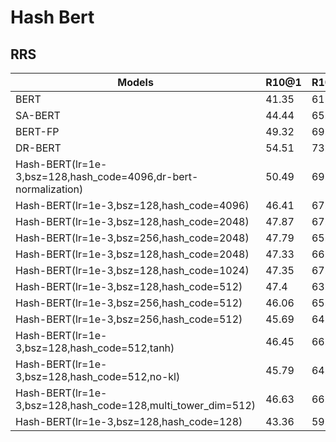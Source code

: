 # Hash Bert

## RRS


| Models             | R10@1 | R10@2 | R10@5 | MRR   |  P@1  |  MAP   |
| ------------------ | ----- | ----- | ----- | ----- | ----- | ------ |
| BERT               | 41.35 | 61.84 | 88.21 | 64.35 | 45.96 | 63.18  |
| SA-BERT            | 44.44 | 65.3  | 92.17 | 66.97 | 48.79 | 66.03  |
| BERT-FP            | 49.32 | 69.89 | 91.86 | 70.81 | 54.55 | 69.8   |
| DR-BERT            | 54.51 | 73.31 | 94.42 | 75.05 | 60.97 | 73.69  |
| Hash-BERT(lr=1e-3,bsz=128,hash_code=4096,dr-bert-normalization)     | 50.49 | 69.85 | 89.87 | 71.66 | 56.14 | 70.22  |
| Hash-BERT(lr=1e-3,bsz=128,hash_code=4096)     | 46.41 | 67.92 | 89.59 | 69.45 | 52.92 | 67.57  |
| Hash-BERT(lr=1e-3,bsz=128,hash_code=2048)     | 47.87 | 67.17 | 90.14 | 69.89 | 54.12 | 68.3   |
| Hash-BERT(lr=1e-3,bsz=256,hash_code=2048)     | 47.79 | 65.04 | 90.59 | 69.37 | 53.92 | 67.78  |
| Hash-BERT(lr=1e-3,bsz=128,hash_code=2048)     | 47.33 | 66.38 | 90.38 | 69.49 | 53.52 | 67.7   |
| Hash-BERT(lr=1e-3,bsz=128,hash_code=1024)     | 47.35 | 67.76 | 89.19 | 69.45 | 53.32 | 68.01  |
| Hash-BERT(lr=1e-3,bsz=128,hash_code=512)      | 47.4  | 63.82 | 89.29 | 68.77 | 53.52 | 66.94  |
| Hash-BERT(lr=1e-3,bsz=256,hash_code=512)      | 46.06 | 65.54 | 88.2  | 68.67 | 52.52 | 66.87  |
| Hash-BERT(lr=1e-3,bsz=256,hash_code=512)      | 45.69 | 64.54 | 88.83 | 68.38 | 52.11 | 66.44  |
| Hash-BERT(lr=1e-3,bsz=128,hash_code=512,tanh) | 46.45 | 66.01 | 89.82 | 68.75 | 52.72 | 66.78|
| Hash-BERT(lr=1e-3,bsz=128,hash_code=512,no-kl)| 45.79 | 64.52 | 88.2  | 67.75 | 51.91 | 66.1 |
| Hash-BERT(lr=1e-3,bsz=128,hash_code=128,multi_tower_dim=512)      | 46.63 | 66.0 | 89.62 | 68.66 | 52.72 | 67.09 |
| Hash-BERT(lr=1e-3,bsz=128,hash_code=128)      | 43.36 | 59.96 | 88.4 | 65.9 | 49.7 | 63.88 |
